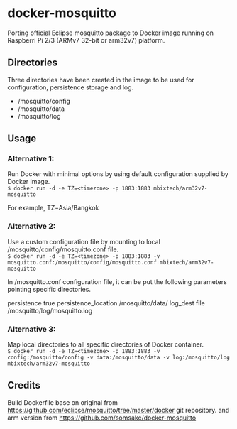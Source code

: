 # docker-mosquitto

Porting official Eclipse mosquitto package to Docker image running on Raspberri Pi 2/3 (ARMv7 32-bit or arm32v7) platform.

## Directories
Three directories have been created in the image to be used for configuration, persistence storage and log.
- /mosquitto/config
- /mosquitto/data
- /mosquitto/log

## Usage
### Alternative 1:
Run Docker with minimal options by using default configuration supplied by Docker image.<br>
`$ docker run -d -e TZ=<timezone> -p 1883:1883 mbixtech/arm32v7-mosquitto`

For example, TZ=Asia/Bangkok

### Alternative 2:
Use a custom configuration file by mounting to local /mosquitto/config/mosquitto.conf file.<br>
`$ docker run -d -e TZ=<timezone> -p 1883:1883 -v mosquitto.conf:/mosquitto/config/mosquitto.conf mbixtech/arm32v7-mosquitto`

In /mosquitto.conf configuration file, it can be put the following parameters pointing specific directories.

persistence true
persistence_location /mosquitto/data/
log_dest file /mosquitto/log/mosquitto.log

### Alternative 3:
Map local directories to all specific directories of Docker container.<br>
`$ docker run -d -e TZ=<timezone> -p 1883:1883 -v config:/mosquitto/config -v data:/mosquitto/data -v log:/mosquitto/log mbixtech/arm32v7-mosquitto`

## Credits
Build Dockerfile base on original from https://github.com/eclipse/mosquitto/tree/master/docker git repository.
and arm version from https://github.com/somsakc/docker-mosquitto